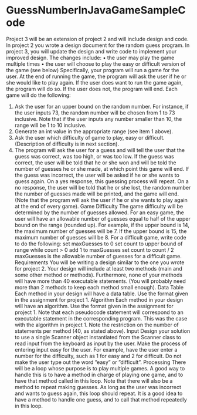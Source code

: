 # GuessNumberInJavaGameSampleCode
Project 3 will be an extension of project 2 and will include design and code. In project 2 you wrote
a design document for the random guess program. In project 3, you will update the design and
write code to implement your improved design. The changes include:
• the user may play the game multiple times
• the user will choose to play the easy or difficult version of the game (see below)
Specifically, your program will run a game for the user. At the end of running the game, the
program will ask the user if he or she would like to play again. If the user does want to run the
game again, the program will do so. If the user does not, the program will end.
Each game will do the following:
1. Ask the user for an upper bound on the random number. For instance, if the user inputs 73,
the random number will be chosen from 1 to 73 inclusive. Note that if the user inputs any
number smaller than 10, the range will be 1 to 10 inclusive.
2. Generate an int value in the appropriate range (see item 1 above).
3. Ask the user which difficulty of game to play, easy or difficult. (Description of difficulty is in
next section).
4. The program will ask the user for a guess and will tell the user that the guess was correct,
was too high, or was too low. If the guess was correct, the user will be told that he or she
won and will be told the number of guesses he or she made, at which point this game will
end. If the guess was incorrect, the user will be asked if he or she wants to guess again. On
a yes response, this guessing process will repeat. On a no response, the user will be told that
he or she lost, the random number the number of guesses made will be printed, and the game
will end. (Note that the program will ask the user if he or she wants to play again at the end
of every game).
Game Difficulty
The game difficulty will be determined by the number of guesses allowed.
For an easy game, the user will have an allowable number of guesses equal to half of the upper
bound on the range (rounded up). For example, if the upper bound is 14, the maximum number
of guesses will be 7. If the upper bound is 15, the maximum number of guesses will be 8.
For a difficult game, write code to do the following:
set maxGuesses to 0
set count to upper bound of range
while count > 0
add 1 to maxGuesses
set count to count / 2
maxGuesses is the allowable number of guesses for a difficult game.
Requirements
You will be writing a design similar to the one you wrote for project 2. Your design will include at
least two methods (main and some other method or methods). Furthermore, none of your methods
will have more than 40 executable statements. (You will probably need more than 2 methods to
keep each method small enough).
Data Table
Each method in your design will have a data table. Use the format given in the assignment for
project 1.
Algorithm
Each method in your design will have an algorithm. Use the format given in the assignment for
project 1. Note that each pseudocode statement will correspond to an executable statement in the
corresponding program. This was the case with the algorithm in project 1. Note the restriction on
the number of statements per method (40, as stated above).
Input
Design your solution to use a single Scanner object instantiated from the Scanner class to read
input from the keyboard as input by the user. Make the process of entering input easy for the user.
For example, have the user enter a number for the difficulty, such as 1 for easy and 2 for difficult.
Do not make the user type out the word ”easy” or ”difficult”.
Processing
There will be a loop whose purpose is to play multiple games. A good way to handle this is to have
a method in charge of playing one game, and to have that method called in this loop.
Note that there will also be a method to repeat making guesses. As long as the user was
incorrect and wants to guess again, this loop should repeat. It is a good idea to have a method to
handle one guess, and to call that method repeatedly in this loop.
